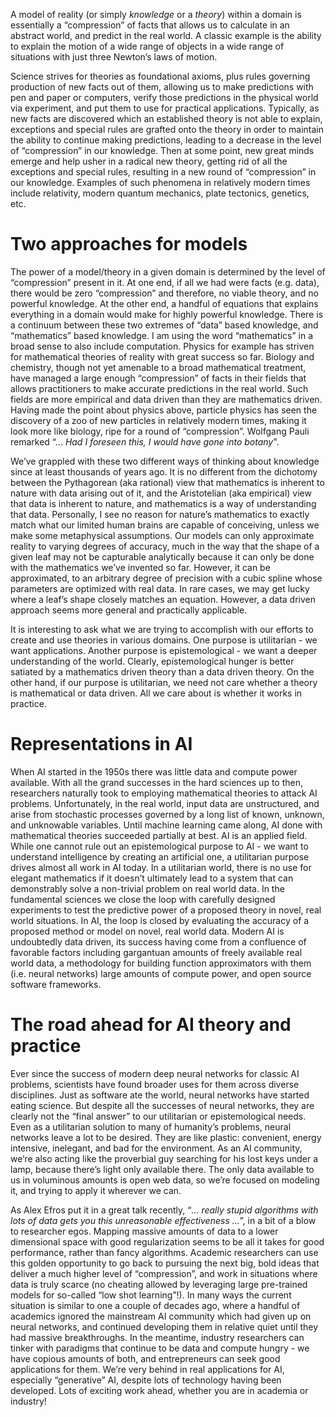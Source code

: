 A model of reality (or simply *knowledge* or a *theory*) within a domain is essentially a “compression” of facts that allows us to calculate in an abstract world, and predict in the real world. A classic example is the ability to explain the motion of a wide range of objects in a wide range of situations with just three Newton’s laws of motion. 

Science strives for theories as foundational axioms, plus rules governing production of new facts out of them, allowing us to make predictions with pen and paper or computers, verify those predictions in the physical world via experiment, and put them to use for practical applications. Typically, as new facts are discovered which an established theory is not able to explain, exceptions and special rules are grafted onto the theory in order to maintain the ability to continue making predictions, leading to a decrease in the level of “compression” in our knowledge. Then at some point, new great minds emerge and help usher in a radical new theory, getting rid of all the exceptions and special rules, resulting in a new round of “compression” in our knowledge. Examples of such phenomena in relatively modern times include relativity, modern quantum mechanics, plate tectonics, genetics, etc. 

# Two approaches for models

The power of a model/theory in a given domain is determined by the level of “compression” present in it. At one end, if all we had were facts (e.g. data), there would be zero “compression” and therefore, no viable theory, and no powerful knowledge. At the other end, a handful of equations that explains everything in a domain would make for highly powerful knowledge. There is a continuum between these two extremes of “data” based knowledge, and “mathematics” based knowledge. I am using the word “mathematics” in a broad sense to also include computation. Physics for example has striven for mathematical theories of reality with great success so far. Biology and chemistry, though not yet amenable to a broad mathematical treatment, have managed a large enough “compression” of facts in their fields that allows practitioners to make accurate predictions in the real world. Such fields are more empirical and data driven than they are mathematics driven. Having made the point about physics above, particle physics has seen the discovery of a zoo of new particles in relatively modern times, making it look more like biology, ripe for a round of “compression”. Wolfgang Pauli remarked “... *Had I foreseen this, I would have gone into botany*". 

We’ve grappled with these two different ways of thinking about knowledge since at least thousands of years ago. It is no different from the dichotomy between the Pythagorean (aka rational) view that mathematics is inherent to nature with data arising out of it, and the Aristotelian (aka empirical) view that data is inherent to nature, and mathematics is a way of understanding that data. Personally, I see no reason for nature’s mathematics to exactly match what our limited human brains are capable of conceiving, unless we make some metaphysical assumptions. Our models can only approximate reality to varying degrees of accuracy, much in the way that the shape of a given leaf may not be capturable analytically because it can only be done with the mathematics we’ve invented so far. However, it can be approximated, to an arbitrary degree of precision with a cubic spline whose parameters are optimized with real data. In rare cases, we may get lucky where a leaf’s shape closely matches an equation. However, a data driven approach seems more general and practically applicable.  

It is interesting to ask what we are trying to accomplish with our efforts to create and use theories in various domains. One purpose is utilitarian \- we want applications. Another purpose is epistemological \- we want a deeper understanding of the world. Clearly, epistemological hunger is better satiated by a mathematics driven theory than a data driven theory. On the other hand, if our purpose is utilitarian, we need not care whether a theory is mathematical or data driven. All we care about is whether it works in practice.

# Representations in AI

When AI started in the 1950s there was little data and compute power available. With all the grand successes in the hard sciences up to then, researchers naturally took to employing mathematical theories to attack AI problems. Unfortunately, in the real world, input data are unstructured, and arise from stochastic processes governed by a long list of known, unknown, and unknowable variables. Until machine learning came along, AI done with mathematical theories succeeded partially at best. AI is an applied field. While one cannot rule out an epistemological purpose to AI \- we want to understand intelligence by creating an artificial one, a utilitarian purpose drives almost all work in AI today. In a utilitarian world, there is no use for elegant mathematics if it doesn’t ultimately lead to a system that can demonstrably solve a non-trivial problem on real world data. In the fundamental sciences we close the loop with carefully designed experiments to test the predictive power of a proposed theory in novel, real world situations. In AI, the loop is closed by evaluating the accuracy of a proposed method or model on novel, real world data. Modern AI is undoubtedly data driven, its success having come from a confluence of favorable factors including gargantuan amounts of freely available real world data, a methodology for building function approximators with them (i.e. neural networks) large amounts of compute power, and open source software frameworks. 

# The road ahead for AI theory and practice

Ever since the success of modern deep neural networks for classic AI problems, scientists have found broader uses for them across diverse disciplines. Just as software ate the world, neural networks have started eating science. But despite all the successes of neural networks, they are clearly not the “final answer” to our utilitarian or epistemological needs. Even as a utilitarian solution to many of humanity’s problems, neural networks leave a lot to be desired. They are like plastic: convenient, energy intensive, inelegant, and bad for the environment. As an AI community, we’re also acting like the proverbial guy searching for his lost keys under a lamp, because there’s light only available there. The only data available to us in voluminous amounts is open web data, so we’re focused on modeling it, and trying to apply it wherever we can. 

As Alex Efros put it in a great talk recently, “*... really stupid algorithms with lots of data gets you this unreasonable effectiveness ...*”, in a bit of a blow to researcher egos. Mapping massive amounts of data to a lower dimensional space with good regularization seems to be all it takes for good performance, rather than fancy algorithms. Academic researchers can use this golden opportunity to go back to pursuing the next big, bold ideas that deliver a much higher level of “compression”, and work in situations where data is truly scarce (no cheating allowed by leveraging large pre-trained models for so-called “low shot learning”\!). In many ways the current situation is similar to one a couple of decades ago, where a handful of academics ignored the mainstream AI community which had given up on neural networks, and continued developing them in relative quiet until they had massive breakthroughs. In the meantime, industry researchers can tinker with paradigms that continue to be data and compute hungry \- we have copious amounts of both, and entrepreneurs can seek good applications for them. We’re very behind in real applications for AI, especially “generative” AI, despite lots of technology having been developed. Lots of exciting work ahead, whether you are in academia or industry!
